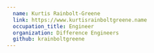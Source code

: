 ```yaml
---
  name: Kurtis Rainbolt-Greene
  link: https://www.kurtisrainboltgreene.name
  occupation_title: Engineer
  organization: Difference Engineers
  github: krainboltgreene
---
```

